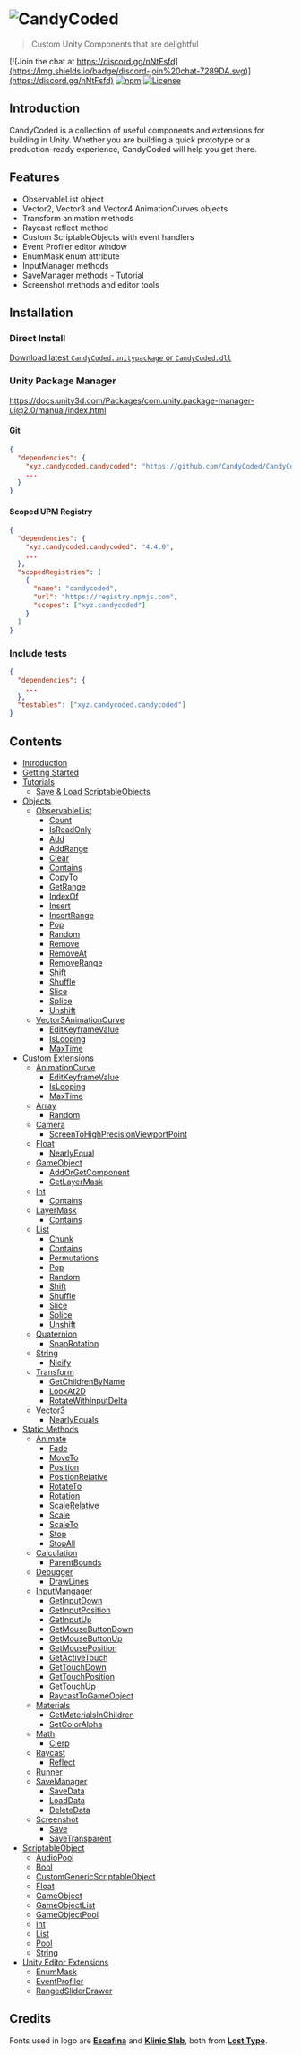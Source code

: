 # ![CandyCoded](logo.png)

> Custom Unity Components that are delightful

[![Join the chat at https://discord.gg/nNtFsfd](https://img.shields.io/badge/discord-join%20chat-7289DA.svg)](https://discord.gg/nNtFsfd)
[![npm](https://img.shields.io/npm/v/xyz.candycoded.candycoded)](https://www.npmjs.com/package/xyz.candycoded.candycoded)
[![License](https://img.shields.io/npm/l/xyz.candycoded.candycoded)](https://github.com/CandyCoded/CandyCoded/blob/main/LICENSE)

## Introduction

CandyCoded is a collection of useful components and extensions for building in Unity. Whether you are building a quick prototype or a production-ready experience, CandyCoded will help you get there.

## Features

- ObservableList object
- Vector2, Vector3 and Vector4 AnimationCurves objects
- Transform animation methods
- Raycast reflect method
- Custom ScriptableObjects with event handlers
- Event Profiler editor window
- EnumMask enum attribute
- InputManager methods
- [SaveManager methods](Documentation/3.%20Static%20Methods/SaveManager.md) - [Tutorial](Documentation/6.%20Tutorials/Save%20&%20Load%20ScriptableObjects/README.md)
- Screenshot methods and editor tools

## Installation

### Direct Install

[Download latest `CandyCoded.unitypackage` or `CandyCoded.dll`](https://github.com/CandyCoded/CandyCoded/releases)

### Unity Package Manager

<https://docs.unity3d.com/Packages/com.unity.package-manager-ui@2.0/manual/index.html>

#### Git

```json
{
  "dependencies": {
    "xyz.candycoded.candycoded": "https://github.com/CandyCoded/CandyCoded.git#v4.4.0",
    ...
  }
}
```

#### Scoped UPM Registry

```json
{
  "dependencies": {
    "xyz.candycoded.candycoded": "4.4.0",
    ...
  },
  "scopedRegistries": [
    {
      "name": "candycoded",
      "url": "https://registry.npmjs.com",
      "scopes": ["xyz.candycoded"]
    }
  ]
}
```

### Include tests

```json
{
  "dependencies": {
    ...
  },
  "testables": ["xyz.candycoded.candycoded"]
}
```

## Contents

- [Introduction](Documentation/Introduction.md)
- [Getting Started](Documentation/Getting%20Started.md)
- [Tutorials](Documentation/6.%20Tutorials/README.md)
  - [Save & Load ScriptableObjects](Documentation/6.%20Tutorials/Save%20&%20Load%20ScriptableObjects/README.md)
- [Objects](Documentation/1.%20Objects/)
  - [ObservableList](Documentation/1.%20Objects/ObservableList.md)
    - [Count](Documentation/1.%20Objects/ObservableList.md#count)
    - [IsReadOnly](Documentation/1.%20Objects/ObservableList.md#isreadonly)
    - [Add](Documentation/1.%20Objects/ObservableList.md#add)
    - [AddRange](Documentation/1.%20Objects/ObservableList.md#addrange)
    - [Clear](Documentation/1.%20Objects/ObservableList.md#clear)
    - [Contains](Documentation/1.%20Objects/ObservableList.md#contains)
    - [CopyTo](Documentation/1.%20Objects/ObservableList.md#copyto)
    - [GetRange](Documentation/1.%20Objects/ObservableList.md#getrange)
    - [IndexOf](Documentation/1.%20Objects/ObservableList.md#indexof)
    - [Insert](Documentation/1.%20Objects/ObservableList.md#insert)
    - [InsertRange](Documentation/1.%20Objects/ObservableList.md#insertrange)
    - [Pop](Documentation/1.%20Objects/ObservableList.md#pop)
    - [Random](Documentation/1.%20Objects/ObservableList.md#random)
    - [Remove](Documentation/1.%20Objects/ObservableList.md#remove)
    - [RemoveAt](Documentation/1.%20Objects/ObservableList.md#removeat)
    - [RemoveRange](Documentation/1.%20Objects/ObservableList.md#removerange)
    - [Shift](Documentation/1.%20Objects/ObservableList.md#shift)
    - [Shuffle](Documentation/1.%20Objects/ObservableList.md#shuffle)
    - [Slice](Documentation/1.%20Objects/ObservableList.md#slice)
    - [Splice](Documentation/1.%20Objects/ObservableList.md#splice)
    - [Unshift](Documentation/1.%20Objects/ObservableList.md#unshift)
  - [Vector3AnimationCurve](Documentation/1.%20Objects/Vector3AnimationCurve.md)
    - [EditKeyframeValue](Documentation/1.%20Objects/Vector3AnimationCurve.md#editkeyframevalue)
    - [IsLooping](Documentation/1.%20Objects/Vector3AnimationCurve.md#islooping)
    - [MaxTime](Documentation/1.%20Objects/Vector3AnimationCurve.md#maxtime)
- [Custom Extensions](Documentation/2.%20Custom%20Extensions/)
  - [AnimationCurve](Documentation/2.%20Custom%20Extensions/AnimationCurve.md)
    - [EditKeyframeValue](Documentation/2.%20Custom%20Extensions/AnimationCurve.md#editkeyframevalue)
    - [IsLooping](Documentation/2.%20Custom%20Extensions/AnimationCurve.md#islooping)
    - [MaxTime](Documentation/2.%20Custom%20Extensions/AnimationCurve.md#maxtime)
  - [Array](Documentation/2.%20Custom%20Extensions/Array.md)
    - [Random](Documentation/2.%20Custom%20Extensions/Array.md#random)
  - [Camera](Documentation/2.%20Custom%20Extensions/Camera.md)
    - [ScreenToHighPrecisionViewportPoint](Documentation/2.%20Custom%20Extensions/Camera.md#screentohighprecisionviewportpoint)
  - [Float](Documentation/2.%20Custom%20Extensions/Float.md)
    - [NearlyEqual](Documentation/2.%20Custom%20Extensions/Float.md#nearlyequal)
  - [GameObject](Documentation/2.%20Custom%20Extensions/GameObject.md)
    - [AddOrGetComponent](Documentation/2.%20Custom%20Extensions/GameObject.md#addorgetcomponent)
    - [GetLayerMask](Documentation/2.%20Custom%20Extensions/GameObject.md#getlayermask)
  - [Int](Documentation/2.%20Custom%20Extensions/Int.md)
    - [Contains](Documentation/2.%20Custom%20Extensions/Int.md#contains)
  - [LayerMask](Documentation/2.%20Custom%20Extensions/LayerMask.md)
    - [Contains](Documentation/2.%20Custom%20Extensions/LayerMask.md#contains)
  - [List](Documentation/2.%20Custom%20Extensions/List.md)
    - [Chunk](Documentation/2.%20Custom%20Extensions/List.md#chunk)
    - [Contains](Documentation/2.%20Custom%20Extensions/List.md#contains)
    - [Permutations](Documentation/2.%20Custom%20Extensions/List.md#permutations)
    - [Pop](Documentation/2.%20Custom%20Extensions/List.md#pop)
    - [Random](Documentation/2.%20Custom%20Extensions/List.md#random)
    - [Shift](Documentation/2.%20Custom%20Extensions/List.md#shift)
    - [Shuffle](Documentation/2.%20Custom%20Extensions/List.md#shuffle)
    - [Slice](Documentation/2.%20Custom%20Extensions/List.md#slice)
    - [Splice](Documentation/2.%20Custom%20Extensions/List.md#splice)
    - [Unshift](Documentation/2.%20Custom%20Extensions/List.md#unshift)
  - [Quaternion](Documentation/2.%20Custom%20Extensions/Quaternion.md)
    - [SnapRotation](Documentation/2.%20Custom%20Extensions/Quaternion.md#snaprotation)
  - [String](Documentation/2.%20Custom%20Extensions/String.md)
    - [Nicify](Documentation/2.%20Custom%20Extensions/String.md#nicify)
  - [Transform](Documentation/2.%20Custom%20Extensions/Transform.md)
    - [GetChildrenByName](Documentation/2.%20Custom%20Extensions/Transform.md#getchildrenbyname)
    - [LookAt2D](Documentation/2.%20Custom%20Extensions/Transform.md#lookat2d)
    - [RotateWithInputDelta](Documentation/2.%20Custom%20Extensions/Transform.md#rotatewithinputdelta)
  - [Vector3](Documentation/2.%20Custom%20Extensions/Vector3.md)
    - [NearlyEquals](Documentation/2.%20Custom%20Extensions/Vector3.md#nearlyequals)
- [Static Methods](Documentation/3.%20Static%20Methods/)
  - [Animate](Documentation/3.%20Static%20Methods/Animate.md)
    - [Fade](Documentation/3.%20Static%20Methods/Animate.md#fade)
    - [MoveTo](Documentation/3.%20Static%20Methods/Animate.md#moveto)
    - [Position](Documentation/3.%20Static%20Methods/Animate.md#position)
    - [PositionRelative](Documentation/3.%20Static%20Methods/Animate.md#positionrelative)
    - [RotateTo](Documentation/3.%20Static%20Methods/Animate.md#rotateto)
    - [Rotation](Documentation/3.%20Static%20Methods/Animate.md#rotation)
    - [ScaleRelative](Documentation/3.%20Static%20Methods/Animate.md#scalerelative)
    - [Scale](Documentation/3.%20Static%20Methods/Animate.md#scale)
    - [ScaleTo](Documentation/3.%20Static%20Methods/Animate.md#scaleto)
    - [Stop](Documentation/3.%20Static%20Methods/Animate.md#stop)
    - [StopAll](Documentation/3.%20Static%20Methods/Animate.md#stopall)
  - [Calculation](Documentation/3.%20Static%20Methods/Calculation.md)
    - [ParentBounds](Documentation/3.%20Static%20Methods/Calculation.md#parentbounds)
  - [Debugger](Documentation/3.%20Static%20Methods/Debugger.md)
    - [DrawLines](Documentation/3.%20Static%20Methods/Debugger.md#drawlines)
  - [InputMangager](Documentation/3.%20Static%20Methods/InputMangager.md)
    - [GetInputDown](Documentation/3.%20Static%20Methods/InputMangager.md#getinputdown)
    - [GetInputPosition](Documentation/3.%20Static%20Methods/InputMangager.md#getinputposition)
    - [GetInputUp](Documentation/3.%20Static%20Methods/InputMangager.md#getinputup)
    - [GetMouseButtonDown](Documentation/3.%20Static%20Methods/InputMangager.md#getmousebuttondown)
    - [GetMouseButtonUp](Documentation/3.%20Static%20Methods/InputMangager.md#getmousebuttonup)
    - [GetMousePosition](Documentation/3.%20Static%20Methods/InputMangager.md#getmouseposition)
    - [GetActiveTouch](Documentation/3.%20Static%20Methods/InputMangager.md#getactivetouch)
    - [GetTouchDown](Documentation/3.%20Static%20Methods/InputMangager.md#gettouchdown)
    - [GetTouchPosition](Documentation/3.%20Static%20Methods/InputMangager.md#gettouchposition)
    - [GetTouchUp](Documentation/3.%20Static%20Methods/InputMangager.md#gettouchup)
    - [RaycastToGameObject](Documentation/3.%20Static%20Methods/InputMangager.md#raycasttogameobject)
  - [Materials](Documentation/3.%20Static%20Methods/Materials.md)
    - [GetMaterialsInChildren](Documentation/3.%20Static%20Methods/Materials.md#getmaterialsinchildren)
    - [SetColorAlpha](Documentation/3.%20Static%20Methods/Materials.md#setcoloralpha)
  - [Math](Documentation/3.%20Static%20Methods/Math.md)
    - [Clerp](Documentation/3.%20Static%20Methods/Math.md#clerp)
  - [Raycast](Documentation/3.%20Static%20Methods/Raycast.md)
    - [Reflect](Documentation/3.%20Static%20Methods/Raycast.md#reflect)
  - [Runner](Documentation/3.%20Static%20Methods/Runner.md)
  - [SaveManager](Documentation/3.%20Static%20Methods/SaveManager.md)
    - [SaveData](Documentation/3.%20Static%20Methods/SaveManager.md#savedata)
    - [LoadData](Documentation/3.%20Static%20Methods/SaveManager.md#loaddata)
    - [DeleteData](Documentation/3.%20Static%20Methods/SaveManager.md#deletedata)
  - [Screenshot](Documentation/3.%20Static%20Methods/Screenshot.md)
    - [Save](Documentation/3.%20Static%20Methods/Screenshot.md#save)
    - [SaveTransparent](Documentation/3.%20Static%20Methods/Screenshot.md#savetransparent)
- [ScriptableObject](Documentation/4.%20ScriptableObject/)
  - [AudioPool](Documentation/4.%20ScriptableObject/AudioPool.md)
  - [Bool](Documentation/4.%20ScriptableObject/Bool.md)
  - [CustomGenericScriptableObject](Documentation/4.%20ScriptableObject/CustomGenericScriptableObject.md)
  - [Float](Documentation/4.%20ScriptableObject/Float.md)
  - [GameObject](Documentation/4.%20ScriptableObject/GameObject.md)
  - [GameObjectList](Documentation/4.%20ScriptableObject/GameObjectList.md)
  - [GameObjectPool](Documentation/4.%20ScriptableObject/GameObjectPool.md)
  - [Int](Documentation/4.%20ScriptableObject/Int.md)
  - [List](Documentation/4.%20ScriptableObject/List.md)
  - [Pool](Documentation/4.%20ScriptableObject/Pool.md)
  - [String](Documentation/4.%20ScriptableObject/String.md)
- [Unity Editor Extensions](Documentation/5.%20Unity%20Editor%20Extensions/)
  - [EnumMask](Documentation/5.%20Unity%20Editor%20Extensions/EnumMask.md)
  - [EventProfiler](Documentation/5.%20Unity%20Editor%20Extensions/EventProfiler.md)
  - [RangedSliderDrawer](Documentation/5.%20Unity%20Editor%20Extensions/RangedSliderDrawer.md)

## Credits

Fonts used in logo are [**Escafina**](http://www.losttype.com/font/?name=escafina) and [**Klinic Slab**](http://www.losttype.com/font/?name=klinic), both from [**Lost Type**](http://www.losttype.com/).
